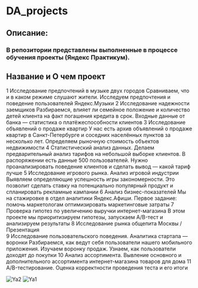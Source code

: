 # DA_projects
## Описание:
### В репозитории представлены выполненные в процессе обучения проекты (Яндекс Практикум).
## Название и О чем проект
1	Исследование предпочтений в музыке двух городов	Сравниваем, что и в каком режиме слушают жители. Исследуем предпочтения и поведение пользователей Яндекс.Музыки
2	Исследование надежности заемщиков	Разбираемся, влияет ли семейное положение и количество детей клиента на факт погашения кредита в срок. Входные данные от банка — статистика о платёжеспособности клиентов
3	Исследование объявлений о продаже квартир	У нас есть архив объявлений о продаже квартир в Санкт-Петербурге и соседних населённых пунктов за несколько лет. Определяем рыночную стоимость объектов недвижимости
4	Статистический анализ данных.	Делаем предварительный анализ тарифов на небольшой выборке клиентов. В распоряжении есть данные 500 пользователей. Нужно проанализировать поведение клиентов и сделать вывод — какой тариф лучше
5	Исследование игрового рынка. Анализ игровой индустрии	Выявляем определяющие успешность игры закономерности. Это позволит сделать ставку на потенциально популярный продукт и спланировать рекламные кампании
6	Анализ бизнес-показателей	Мы на стажировке в отдел аналитики Яндекс.Афиши. Первое задание: помочь маркетологам оптимизировать маркетинговые затраты
7	Проверка гипотез по увеличению выручки интернет-магазина	В этом проекте мы приоритизируем гипотезы, запускаем A/B-тест и анализируем результаты
8	Исследование рынка общепита Москвы / Презентация	
9	Исследование пользовательского поведения. Аналитика стартапа — воронки	Разбираемся, как ведут себя пользователи нашего мобильного приложения. Изучаем воронку продаж. Узнаем, как пользователи доходят до покупки
10	Анализ ассортимента. Вывление основного и дополнительного ассортимента интернет-магазина товаров для дома
11	A/B-тестирование. Оценка корректности проведения теста и его итоги 

![Ya2](https://github.com/helgasiberia/DA_projects/assets/144704777/5b243d3e-a7ce-4255-a989-0e0d6463d3bf)
![Ya1](https://github.com/helgasiberia/DA_projects/assets/144704777/8e7df803-f471-4cf2-9855-2ae97413f1bc)
